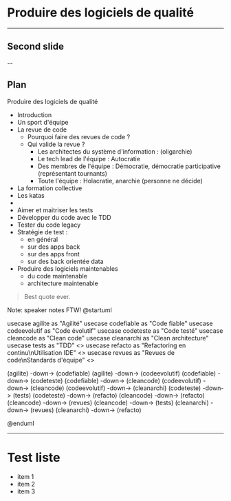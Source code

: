 # Produire des logiciels de qualité

---

## Second slide

--

## Plan

Produire des logiciels de qualité

*  Introduction
*  Un sport d'équipe
  * La revue de code
    * Pourquoi faire des revues de code ?
    * Qui valide la revue ?
      * Les architectes du système d'information : (oligarchie)
      * Le tech lead de l'équipe : Autocratie
      * Des membres de l'équipe : Démocratie, démocratie participative (représentant tournants)
      * Toute l'équipe : Holacratie, anarchie (personne ne décide)
  * La formation collective
  * Les katas
  * 
*  Aimer et maitriser les tests
  * Développer du code avec le TDD
  * Tester du code legacy
  * Stratégie de test : 
    * en général
    * sur des apps back
    * sur des apps front
    * sur des back orientée data
* Produire des logiciels maintenables
  * du code maintenable
  * architecture maintenable


> Best quote ever.



Note: speaker notes FTW!
@startuml

usecase agilite as "Agilité"
usecase codefiable as "Code fiable"
usecase codeevolutif as "Code évolutif"
usecase codeteste as "Code testé"
usecase cleancode as "Clean code"
usecase cleanarchi as "Clean architecture"
usecase tests as "TDD" <<Pratiques>>
usecase refacto as "Refactoring en continu\nUtilisation IDE" <<Pratiques>>
usecase revues as "Revues de code\nStandards d'équipe" <<Pratiques>>

(agilite) -down-> (codefiable)
(agilite) -down-> (codeevolutif)
(codefiable) -down-> (codeteste)
(codefiable) -down-> (cleancode)
(codeevolutif) -down-> (cleancode)
(codeevolutif) -down-> (cleanarchi)
(codeteste) -down-> (tests)
(codeteste) -down-> (refacto)
(cleancode) -down-> (refacto)
(cleancode) -down-> (revues)
(cleancode) -down-> (tests)
(cleanarchi) -down-> (revues)
(cleanarchi) -down-> (refacto)

@enduml




---

# Test liste

* item 1 <!-- .element: class="fragment" -->
* item 2 <!-- .element: class="fragment" -->
* item 3 <!-- .element: class="fragment" -->